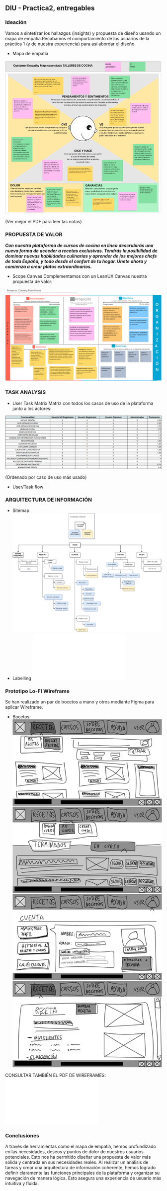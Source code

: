## DIU - Practica2, entregables

### Ideación 

Vamos a sintetizar los hallazgos (insights) y propuesta de diseño usando un mapa de empatía.Recabamos el comportamiento de los usuarios de la práctica 1 (y de nuestra experiencia) para así abordar el diseño.

* Mapa de empatía

![imagen_mapa_empatía](mapaempatia.png)

(Ver mejor el PDF para leer las notas)

### PROPUESTA DE VALOR
***Con nuestra plataforma de cursos de cocina en línea descrubirás una nueva forma de acceder a recetas exclusivas.
Tendrás la posibilidad de dominar nuevas habilidades culinarias y aprender de los mejores chefs de toda España, y
todo desde el confort de tu hogar. Únete ahora y comienza a crear platos extraordinarios.***

* Scope Canvas
Complementamos con un LeanUX Canvas nuestra propuesta de valor:

![imagen_scope_canvas](scope_canvas.png)

### TASK ANALYSIS

* User Task Matrix 
Matriz con todos los casos de uso de la plataforma junto a los actores:

![user_task_matrix](usertaskmatrix.png)

(Ordenado por caso de uso más usado)

* User/Task flow


### ARQUITECTURA DE INFORMACIÓN

* Sitemap
![](sitemap.jpg)
* Labelling 
![Labelling](Labelling.pdf)

### Prototipo Lo-FI Wireframe 
Se han realizado un par de bocetos a mano y otros mediante Figma para aplicar Wireframe.
* Bocetos:
![Boceto 1](boceto-01.jpg)
![Boceto 2](boceto-02.jpg)
![Boceto 3](boceto-03.jpg)
![Boceto 4](boceto-04.jpg)

CONSULTAR TAMBIÉN EL PDF DE WIREFRAMES:
![Wireframes](Wireframes.pdf)

### Conclusiones  
A través de herramientas como el mapa de empatía, hemos profundizado en las necesidades, deseos y puntos de dolor de nuestros usuarios potenciales. Esto nos ha permitido diseñar una propuesta de valor más sólida y centrada en sus necesidades reales.
Al realizar un análisis de tareas y crear una arquitectura de información coherente, hemos logrado definir claramente las funciones principales de la plataforma y organizar su navegación de manera lógica. Esto asegura una experiencia de usuario más intuitiva y fluida.
